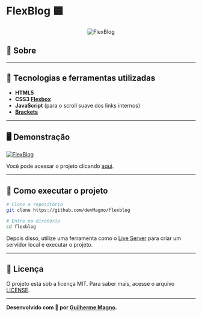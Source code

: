 # FlexBlog 🟦
<p align="center">
<img src="https://i.imgur.com/6Dx5SPF.png" alt="FlexBlog" title="FlexBlog">
</p>

## 📖 Sobre   


---

## 🚀 Tecnologias e ferramentas utilizadas
- **HTML5**
- **CSS3 [Flexbox](https://developer.mozilla.org/pt-BR/docs/Web/CSS/CSS_Flexible_Box_Layout/Conceitos_Basicos_do_Flexbox)**
- **JavaScript** (para o scroll suave dos links internos)
- **[Brackets](http://brackets.io/)** 

---

## 🖥️ Demonstração
[![FlexBlog](https://i.imgur.com/DIdmfIb.png "Clique para acessar o projeto")](https://devmagno.github.io/flexblog/ "Clique para acessar o projeto")   

Você pode acessar o projeto clicando [aqui](https://devmagno.github.io/flexblog/).

---

## 🔧 Como executar o projeto

```bash
# Clone o repositório
git clone https://github.com/devMagno/flexblog

# Entre no diretório
cd flexblog
```
Depois disso, utilize uma ferramenta como o [Live Server](https://marketplace.visualstudio.com/items?itemName=ritwickdey.LiveServer) para criar um servidor local e executar o projeto.

---

## 📝 Licença

O projeto está sob a licença MIT. Para saber mais, acesse o arquivo [LICENSE](https://github.com/devMagno/flexblog/blob/main/LICENSE).

---
**Desenvolvido com 💙 por [Guilherme Magno](https://github.com/devmagno/).**